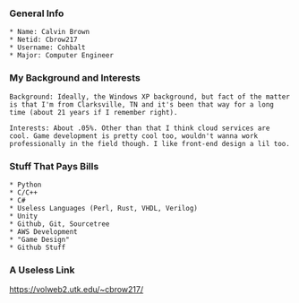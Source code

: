 ### General Info

	* Name: Calvin Brown
	* Netid: Cbrow217
	* Username: Cohbalt
	* Major: Computer Engineer
	
### My Background and Interests

	Background: Ideally, the Windows XP background, but fact of the matter is that I'm from Clarksville, TN and it's been that way for a long time (about 21 years if I remember right).

	Interests: About .05%. Other than that I think cloud services are cool. Game development is pretty cool too, wouldn't wanna work professionally in the field though. I like front-end design a lil too.

### Stuff That Pays Bills
	
	* Python
	* C/C++
	* C#
	* Useless Languages (Perl, Rust, VHDL, Verilog)
	* Unity
	* Github, Git, Sourcetree
	* AWS Development
	* "Game Design"
	* Github Stuff

### A Useless Link

https://volweb2.utk.edu/~cbrow217/


